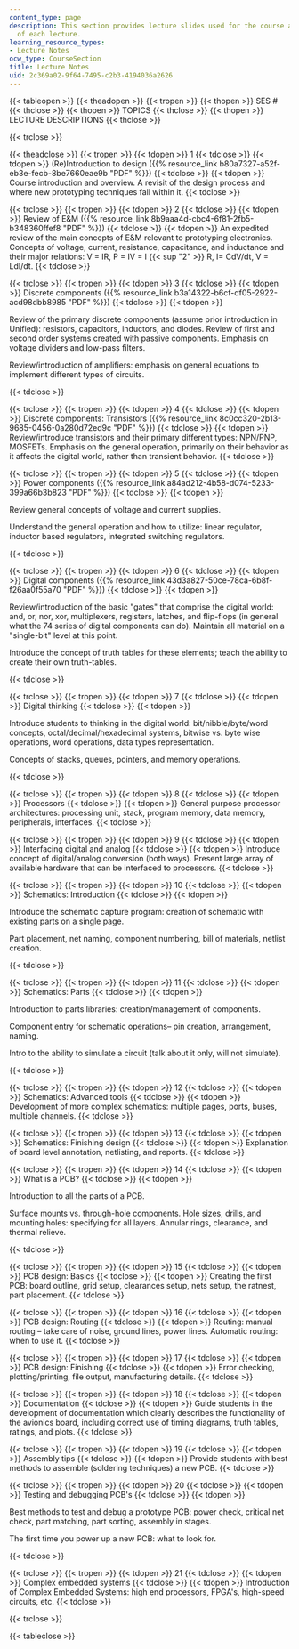 ```yaml
---
content_type: page
description: This section provides lecture slides used for the course and descriptions
  of each lecture.
learning_resource_types:
- Lecture Notes
ocw_type: CourseSection
title: Lecture Notes
uid: 2c369a02-9f64-7495-c2b3-4194036a2626
---
```


{{< tableopen >}}
{{< theadopen >}}
{{< tropen >}}
{{< thopen >}}
SES #
{{< thclose >}}
{{< thopen >}}
TOPICS
{{< thclose >}}
{{< thopen >}}
LECTURE DESCRIPTIONS
{{< thclose >}}

{{< trclose >}}

{{< theadclose >}}
{{< tropen >}}
{{< tdopen >}}
1
{{< tdclose >}}
{{< tdopen >}}
(Re)Introduction to design ({{% resource_link b80a7327-a52f-eb3e-fecb-8be7660eae9b "PDF" %}})
{{< tdclose >}}
{{< tdopen >}}
Course introduction and overview. A revisit of the design process and where new prototyping techniques fall within it.
{{< tdclose >}}

{{< trclose >}}
{{< tropen >}}
{{< tdopen >}}
2
{{< tdclose >}}
{{< tdopen >}}
Review of E&M ({{% resource_link 8b9aaa4d-cbc4-6f81-2fb5-b348360ffef8 "PDF" %}})
{{< tdclose >}}
{{< tdopen >}}
An expedited review of the main concepts of E&M relevant to prototyping electronics. Concepts of voltage, current, resistance, capacitance, and inductance and their major relations: V = IR, P = IV = I {{< sup "2" >}} R, I= CdV/dt, V = LdI/dt.
{{< tdclose >}}

{{< trclose >}}
{{< tropen >}}
{{< tdopen >}}
3
{{< tdclose >}}
{{< tdopen >}}
Discrete components ({{% resource_link b3a14322-b6cf-df05-2922-acd98dbb8985 "PDF" %}})
{{< tdclose >}}
{{< tdopen >}}


Review of the primary discrete components (assume prior introduction in Unified): resistors, capacitors, inductors, and diodes. Review of first and second order systems created with passive components. Emphasis on voltage dividers and low-pass filters.

Review/introduction of amplifiers: emphasis on general equations to implement different types of circuits.


{{< tdclose >}}

{{< trclose >}}
{{< tropen >}}
{{< tdopen >}}
4
{{< tdclose >}}
{{< tdopen >}}
Discrete components: Transistors ({{% resource_link 8c0cc320-2b13-9685-0456-0a280d72ed9c "PDF" %}})
{{< tdclose >}}
{{< tdopen >}}
Review/introduce transistors and their primary different types: NPN/PNP, MOSFETs. Emphasis on the general operation, primarily on their behavior as it affects the digital world, rather than transient behavior.
{{< tdclose >}}

{{< trclose >}}
{{< tropen >}}
{{< tdopen >}}
5
{{< tdclose >}}
{{< tdopen >}}
Power components ({{% resource_link a84ad212-4b58-d074-5233-399a66b3b823 "PDF" %}})
{{< tdclose >}}
{{< tdopen >}}


Review general concepts of voltage and current supplies.

Understand the general operation and how to utilize: linear regulator, inductor based regulators, integrated switching regulators.


{{< tdclose >}}

{{< trclose >}}
{{< tropen >}}
{{< tdopen >}}
6
{{< tdclose >}}
{{< tdopen >}}
Digital components ({{% resource_link 43d3a827-50ce-78ca-6b8f-f26aa0f55a70 "PDF" %}})
{{< tdclose >}}
{{< tdopen >}}


Review/introduction of the basic "gates" that comprise the digital world: and, or, nor, xor, multiplexers, registers, latches, and flip-flops (in general what the 74 series of digital components can do). Maintain all material on a "single-bit" level at this point.

Introduce the concept of truth tables for these elements; teach the ability to create their own truth-tables.


{{< tdclose >}}

{{< trclose >}}
{{< tropen >}}
{{< tdopen >}}
7
{{< tdclose >}}
{{< tdopen >}}
Digital thinking
{{< tdclose >}}
{{< tdopen >}}


Introduce students to thinking in the digital world: bit/nibble/byte/word concepts, octal/decimal/hexadecimal systems, bitwise vs. byte wise operations, word operations, data types representation.

Concepts of stacks, queues, pointers, and memory operations.


{{< tdclose >}}

{{< trclose >}}
{{< tropen >}}
{{< tdopen >}}
8
{{< tdclose >}}
{{< tdopen >}}
Processors
{{< tdclose >}}
{{< tdopen >}}
General purpose processor architectures: processing unit, stack, program memory, data memory, peripherals, interfaces.
{{< tdclose >}}

{{< trclose >}}
{{< tropen >}}
{{< tdopen >}}
9
{{< tdclose >}}
{{< tdopen >}}
Interfacing digital and analog
{{< tdclose >}}
{{< tdopen >}}
Introduce concept of digital/analog conversion (both ways). Present large array of available hardware that can be interfaced to processors.
{{< tdclose >}}

{{< trclose >}}
{{< tropen >}}
{{< tdopen >}}
10
{{< tdclose >}}
{{< tdopen >}}
Schematics: Introduction
{{< tdclose >}}
{{< tdopen >}}


Introduce the schematic capture program: creation of schematic with existing parts on a single page.

Part placement, net naming, component numbering, bill of materials, netlist creation.


{{< tdclose >}}

{{< trclose >}}
{{< tropen >}}
{{< tdopen >}}
11
{{< tdclose >}}
{{< tdopen >}}
Schematics: Parts
{{< tdclose >}}
{{< tdopen >}}


Introduction to parts libraries: creation/management of components.

Component entry for schematic operations– pin creation, arrangement, naming.

Intro to the ability to simulate a circuit (talk about it only, will not simulate).


{{< tdclose >}}

{{< trclose >}}
{{< tropen >}}
{{< tdopen >}}
12
{{< tdclose >}}
{{< tdopen >}}
Schematics: Advanced tools
{{< tdclose >}}
{{< tdopen >}}
Development of more complex schematics: multiple pages, ports, buses, multiple channels.
{{< tdclose >}}

{{< trclose >}}
{{< tropen >}}
{{< tdopen >}}
13
{{< tdclose >}}
{{< tdopen >}}
Schematics: Finishing design
{{< tdclose >}}
{{< tdopen >}}
Explanation of board level annotation, netlisting, and reports.
{{< tdclose >}}

{{< trclose >}}
{{< tropen >}}
{{< tdopen >}}
14
{{< tdclose >}}
{{< tdopen >}}
What is a PCB?
{{< tdclose >}}
{{< tdopen >}}


Introduction to all the parts of a PCB.

Surface mounts vs. through-hole components. Hole sizes, drills, and mounting holes: specifying for all layers. Annular rings, clearance, and thermal relieve.


{{< tdclose >}}

{{< trclose >}}
{{< tropen >}}
{{< tdopen >}}
15
{{< tdclose >}}
{{< tdopen >}}
PCB design: Basics
{{< tdclose >}}
{{< tdopen >}}
Creating the first PCB: board outline, grid setup, clearances setup, nets setup, the ratnest, part placement.
{{< tdclose >}}

{{< trclose >}}
{{< tropen >}}
{{< tdopen >}}
16
{{< tdclose >}}
{{< tdopen >}}
PCB design: Routing
{{< tdclose >}}
{{< tdopen >}}
Routing: manual routing – take care of noise, ground lines, power lines. Automatic routing: when to use it.
{{< tdclose >}}

{{< trclose >}}
{{< tropen >}}
{{< tdopen >}}
17
{{< tdclose >}}
{{< tdopen >}}
PCB design: Finishing
{{< tdclose >}}
{{< tdopen >}}
Error checking, plotting/printing, file output, manufacturing details.
{{< tdclose >}}

{{< trclose >}}
{{< tropen >}}
{{< tdopen >}}
18
{{< tdclose >}}
{{< tdopen >}}
Documentation
{{< tdclose >}}
{{< tdopen >}}
Guide students in the development of documentation which clearly describes the functionality of the avionics board, including correct use of timing diagrams, truth tables, ratings, and plots.
{{< tdclose >}}

{{< trclose >}}
{{< tropen >}}
{{< tdopen >}}
19
{{< tdclose >}}
{{< tdopen >}}
Assembly tips
{{< tdclose >}}
{{< tdopen >}}
Provide students with best methods to assemble (soldering techniques) a new PCB.
{{< tdclose >}}

{{< trclose >}}
{{< tropen >}}
{{< tdopen >}}
20
{{< tdclose >}}
{{< tdopen >}}
Testing and debugging PCB's
{{< tdclose >}}
{{< tdopen >}}


Best methods to test and debug a prototype PCB: power check, critical net check, part matching, part sorting, assembly in stages.

The first time you power up a new PCB: what to look for.


{{< tdclose >}}

{{< trclose >}}
{{< tropen >}}
{{< tdopen >}}
21
{{< tdclose >}}
{{< tdopen >}}
Complex embedded systems
{{< tdclose >}}
{{< tdopen >}}
Introduction of Complex Embedded Systems: high end processors, FPGA's, high-speed circuits, etc.
{{< tdclose >}}

{{< trclose >}}

{{< tableclose >}}